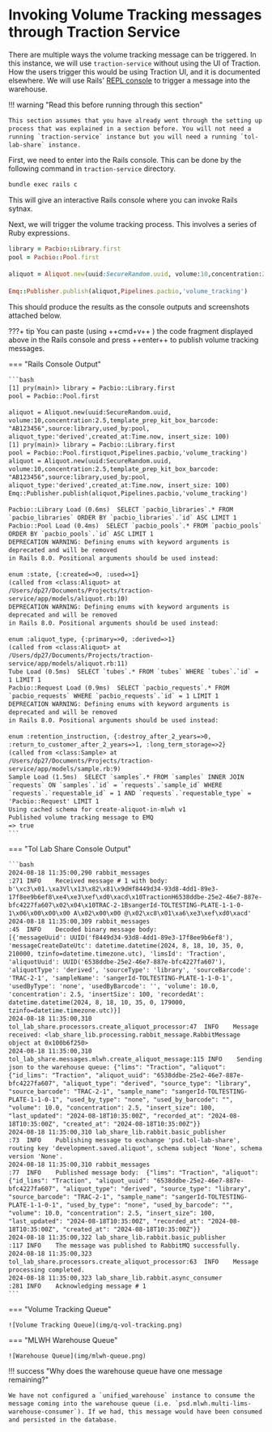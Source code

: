 # Invoking Volume Tracking messages through Traction Service

There are multiple ways the volume tracking message can be triggered. In this instance, we will use `traction-service` without using the UI of Traction. How the users trigger this would be using Traction UI, and it is documented elsewhere. We will use Rails' [REPL console](https://guides.rubyonrails.org/command_line.html#bin-rails-console) to trigger a message into the warehouse.

!!! warning "Read this before running through this section"

    This section assumes that you have already went through the setting up process that was explained in a section before. You will not need a running `traction-service` instance but you will need a running `tol-lab-share` instance.

First, we need to enter into the Rails console. This can be done by the following command in `traction-service` directory.

```bash
bundle exec rails c
```

This will give an interactive Rails console where you can invoke Rails sytnax.

Next, we will trigger the volume tracking process. This involves a series of Ruby expressions.

```ruby linenums="1"
library = Pacbio::Library.first
pool = Pacbio::Pool.first

aliquot = Aliquot.new(uuid:SecureRandom.uuid, volume:10,concentration:2.5,template_prep_kit_box_barcode: "AB123456",source:library,used_by:pool, aliquot_type:'derived',created_at:Time.now, insert_size: 100)

Emq::Publisher.publish(aliquot,Pipelines.pacbio,'volume_tracking')
```

This should produce the results as the console outputs and screenshots attached below.

???+ tip
    You can paste (using ++cmd+v++ ) the code fragment displayed above in the Rails console and press ++enter++ to publish volume tracking messages.


=== "Rails Console Output"

    ```bash
    [1] pry(main)> library = Pacbio::Library.first
    pool = Pacbio::Pool.first

    aliquot = Aliquot.new(uuid:SecureRandom.uuid, volume:10,concentration:2.5,template_prep_kit_box_barcode: "AB123456",source:library,used_by:pool, aliquot_type:'derived',created_at:Time.now, insert_size: 100)
    [1] pry(main)> library = Pacbio::Library.first
    pool = Pacbio::Pool.firstiquot,Pipelines.pacbio,'volume_tracking')
    aliquot = Aliquot.new(uuid:SecureRandom.uuid, volume:10,concentration:2.5,template_prep_kit_box_barcode: "AB123456",source:library,used_by:pool, aliquot_type:'derived',created_at:Time.now, insert_size: 100)
    Emq::Publisher.publish(aliquot,Pipelines.pacbio,'volume_tracking')

    Pacbio::Library Load (0.6ms)  SELECT `pacbio_libraries`.* FROM `pacbio_libraries` ORDER BY `pacbio_libraries`.`id` ASC LIMIT 1
    Pacbio::Pool Load (0.4ms)  SELECT `pacbio_pools`.* FROM `pacbio_pools` ORDER BY `pacbio_pools`.`id` ASC LIMIT 1
    DEPRECATION WARNING: Defining enums with keyword arguments is deprecated and will be removed
    in Rails 8.0. Positional arguments should be used instead:

    enum :state, {:created=>0, :used=>1}
    (called from <class:Aliquot> at /Users/dp27/Documents/Projects/traction-service/app/models/aliquot.rb:10)
    DEPRECATION WARNING: Defining enums with keyword arguments is deprecated and will be removed
    in Rails 8.0. Positional arguments should be used instead:

    enum :aliquot_type, {:primary=>0, :derived=>1}
    (called from <class:Aliquot> at /Users/dp27/Documents/Projects/traction-service/app/models/aliquot.rb:11)
    Tube Load (0.5ms)  SELECT `tubes`.* FROM `tubes` WHERE `tubes`.`id` = 1 LIMIT 1
    Pacbio::Request Load (0.9ms)  SELECT `pacbio_requests`.* FROM `pacbio_requests` WHERE `pacbio_requests`.`id` = 1 LIMIT 1
    DEPRECATION WARNING: Defining enums with keyword arguments is deprecated and will be removed
    in Rails 8.0. Positional arguments should be used instead:

    enum :retention_instruction, {:destroy_after_2_years=>0, :return_to_customer_after_2_years=>1, :long_term_storage=>2}
    (called from <class:Sample> at /Users/dp27/Documents/Projects/traction-service/app/models/sample.rb:9)
    Sample Load (1.5ms)  SELECT `samples`.* FROM `samples` INNER JOIN `requests` ON `samples`.`id` = `requests`.`sample_id` WHERE `requests`.`requestable_id` = 1 AND `requests`.`requestable_type` = 'Pacbio::Request' LIMIT 1
    Using cached schema for create-aliquot-in-mlwh v1
    Published volume tracking message to EMQ
    => true
    ```

=== "Tol Lab Share Console Output"

    ```bash
    2024-08-18 11:35:00,290 rabbit_messages                              :271 INFO    Received message # 1 with body:  b'\xc3\x01.\xa3Vl\x13\x82\x81\x9dHf8449d34-93d8-4dd1-89e3-17f8ee9b6ef8\xe4\xe3\xef\xd0\xacd\x10TractionH6538ddbe-25e2-46e7-887e-bfc4227fa607\x02\x04\x10TRAC-2-1BsangerId-TOLTESTING-PLATE-1-1-0-1\x06\x00\x00\x00 A\x02\x00\x00 @\x02\xc8\x01\xa6\xe3\xef\xd0\xacd'
    2024-08-18 11:35:00,309 rabbit_messages                              :45  INFO    Decoded binary message body:
    [{'messageUuid': UUID('f8449d34-93d8-4dd1-89e3-17f8ee9b6ef8'), 'messageCreateDateUtc': datetime.datetime(2024, 8, 18, 10, 35, 0, 210000, tzinfo=datetime.timezone.utc), 'limsId': 'Traction', 'aliquotUuid': UUID('6538ddbe-25e2-46e7-887e-bfc4227fa607'), 'aliquotType': 'derived', 'sourceType': 'library', 'sourceBarcode': 'TRAC-2-1', 'sampleName': 'sangerId-TOLTESTING-PLATE-1-1-0-1', 'usedByType': 'none', 'usedByBarcode': '', 'volume': 10.0, 'concentration': 2.5, 'insertSize': 100, 'recordedAt': datetime.datetime(2024, 8, 18, 10, 35, 0, 179000, tzinfo=datetime.timezone.utc)}]
    2024-08-18 11:35:00,310 tol_lab_share.processors.create_aliquot_processor:47  INFO    Message received: <lab_share_lib.processing.rabbit_message.RabbitMessage object at 0x100b6f250>
    2024-08-18 11:35:00,310 tol_lab_share.messages.mlwh.create_aliquot_message:115 INFO    Sending json to the warehouse queue: {"lims": "Traction", "aliquot": {"id_lims": "Traction", "aliquot_uuid": "6538ddbe-25e2-46e7-887e-bfc4227fa607", "aliquot_type": "derived", "source_type": "library", "source_barcode": "TRAC-2-1", "sample_name": "sangerId-TOLTESTING-PLATE-1-1-0-1", "used_by_type": "none", "used_by_barcode": "", "volume": 10.0, "concentration": 2.5, "insert_size": 100, "last_updated": "2024-08-18T10:35:00Z", "recorded_at": "2024-08-18T10:35:00Z", "created_at": "2024-08-18T10:35:00Z"}}
    2024-08-18 11:35:00,310 lab_share_lib.rabbit.basic_publisher         :73  INFO    Publishing message to exchange 'psd.tol-lab-share', routing key 'development.saved.aliquot', schema subject 'None', schema version 'None'.
    2024-08-18 11:35:00,310 rabbit_messages                              :77  INFO    Published message body:  {"lims": "Traction", "aliquot": {"id_lims": "Traction", "aliquot_uuid": "6538ddbe-25e2-46e7-887e-bfc4227fa607", "aliquot_type": "derived", "source_type": "library", "source_barcode": "TRAC-2-1", "sample_name": "sangerId-TOLTESTING-PLATE-1-1-0-1", "used_by_type": "none", "used_by_barcode": "", "volume": 10.0, "concentration": 2.5, "insert_size": 100, "last_updated": "2024-08-18T10:35:00Z", "recorded_at": "2024-08-18T10:35:00Z", "created_at": "2024-08-18T10:35:00Z"}}
    2024-08-18 11:35:00,322 lab_share_lib.rabbit.basic_publisher         :117 INFO    The message was published to RabbitMQ successfully.
    2024-08-18 11:35:00,323 tol_lab_share.processors.create_aliquot_processor:63  INFO    Message processing completed.
    2024-08-18 11:35:00,323 lab_share_lib.rabbit.async_consumer          :281 INFO    Acknowledging message # 1
    ```

=== "Volume Tracking Queue"

    ![Volume Tracking Queue](img/q-vol-tracking.png)

=== "MLWH Warehouse Queue"

    ![Warehouse Queue](img/mlwh-queue.png)

!!! success "Why does the warehouse queue have one message remaining?"

    We have not configured a `unified_warehouse` instance to consume the message coming into the warehouse queue (i.e. `psd.mlwh.multi-lims-warehouse-consumer`). If we had, this message would have been consumed and persisted in the database.